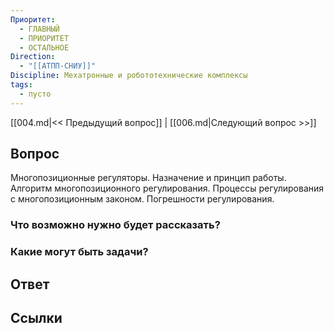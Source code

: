 ```yaml
---
Приоритет:
  - ГЛАВНЫЙ
  - ПРИОРИТЕТ
  - ОСТАЛЬНОЕ
Direction:
  - "[[АТПП-СНИУ]]" 
Discipline: Мехатронные и робототехнические комплексы 
tags:
  - пусто
---
```

[[004.md|<< Предыдущий вопрос]] | [[006.md|Следующий вопрос >>]]
## Вопрос

Многопозиционные регуляторы. Назначение и принцип работы. Алгоритм многопозиционного регулирования. Процессы регулирования с многопозиционным законом. Погрешности регулирования.

### Что возможно нужно будет рассказать?

### Какие могут быть задачи?

## Ответ

## Ссылки
